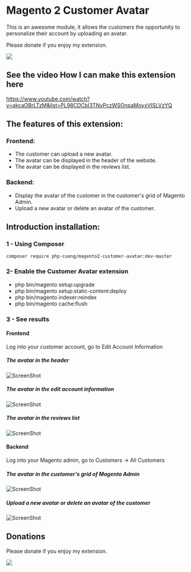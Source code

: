 # Magento 2 Customer Avatar
This is an awesome module, it allows the customers the opportunity to personalize their account by uploading an avatar.

Please donate if you enjoy my extension.

[![](https://www.paypalobjects.com/en_US/i/btn/btn_donateCC_LG.gif)](https://www.paypal.com/cgi-bin/webscr?cmd=_s-xclick&hosted_button_id=CR756BABGNDC4)

## See the video How I can make this extension here
https://www.youtube.com/watch?v=akcaOBrLTzM&list=PL98CDCbI3TNvPczWSOnpaMoyxVISLVzYQ

## The features of this extension:
### Frontend:
- The customer can upload a new avatar.
- The avatar can be displayed in the header of the website.
- The avatar can be displayed in the reviews list.

### Backend:
- Display the avatar of the customer in the customer's grid of Magento Admin.
- Upload a new avatar or delete an avatar of the customer.

## Introduction installation:

### 1 - Using Composer

```
composer require php-cuong/magento2-customer-avatar:dev-master

```

### 2- Enable the Customer Avatar extension
 * php bin/magento setup:upgrade
 * php bin/magento setup:static-content:deploy
 * php bin/magento indexer:reindex
 * php bin/magento cache:flush

### 3 - See results
#### Frontend
Log into your customer account, go to Edit Account Information

##### The avatar in the header

![ScreenShot](https://raw.githubusercontent.com/php-cuong/magento2-customer-avatar/master/Snapshot/header-avatar.png)

##### The avatar in the edit account information

![ScreenShot](https://raw.githubusercontent.com/php-cuong/magento2-customer-avatar/master/Snapshot/upload-new-avatar.png)

##### The avatar in the reviews list

![ScreenShot](https://raw.githubusercontent.com/php-cuong/magento2-customer-avatar/master/Snapshot/customer-review.png)

#### Backend
Log into your Magento admin, go to Customers -> All Customers

##### The avatar in the customer's grid of Magento Admin

![ScreenShot](https://raw.githubusercontent.com/php-cuong/magento2-customer-avatar/master/Snapshot/avatar-in-customer-grid.png)

##### Upload a new avatar or delete an avatar of the customer

![ScreenShot](https://raw.githubusercontent.com/php-cuong/magento2-customer-avatar/master/Snapshot/upload-delete-an-avatar.png)

## Donations
Please donate if you enjoy my extension.

[![](https://www.paypalobjects.com/en_US/i/btn/btn_donateCC_LG.gif)](https://www.paypal.com/cgi-bin/webscr?cmd=_s-xclick&hosted_button_id=CR756BABGNDC4)


